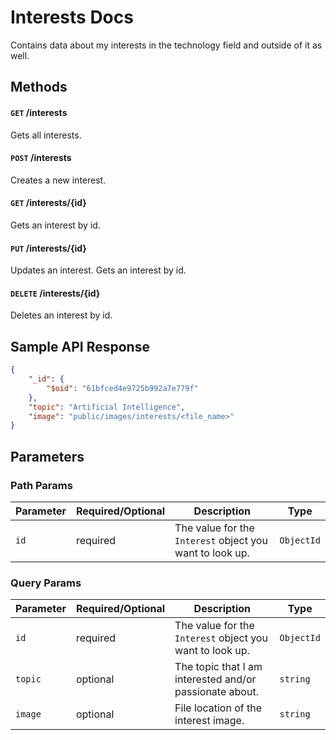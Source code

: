 # Interests Docs

Contains data about my interests in the technology field and outside of it as well.

## Methods

#### `GET` /interests

Gets all interests.

#### `POST` /interests

Creates a new interest.

#### `GET` /interests/{id}

Gets an interest by id.

#### `PUT` /interests/{id}

Updates an interest. Gets an interest by id.

#### `DELETE` /interests/{id}

Deletes an interest by id.

## Sample API Response

```json
{
    "_id": {
        "$oid": "61bfced4e9725b992a7e779f"
    },
    "topic": "Artificial Intelligence",
    "image": "public/images/interests/<file_name>"
}
```

## Parameters

### Path Params

Parameter | Required/Optional | Description | Type
------ | -------- | -------- | -------- 
`id` | required | The value for the `Interest` object you want to look up. | `ObjectId`

### Query Params

Parameter | Required/Optional | Description | Type
------ | -------- | -------- | -------- 
`id` | required | The value for the `Interest` object you want to look up. | `ObjectId`
`topic` | optional | The topic that I am interested and/or passionate about. | `string`
`image` | optional | File location of the interest image. | `string`



